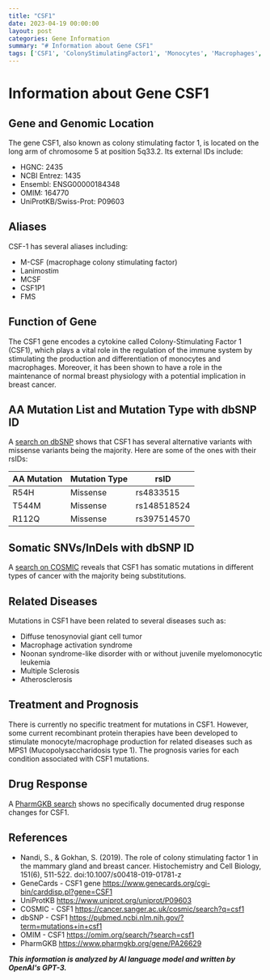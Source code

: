 ```yaml
---
title: "CSF1"
date: 2023-04-19 00:00:00
layout: post
categories: Gene Information
summary: "# Information about Gene CSF1"
tags: ['CSF1', 'ColonyStimulatingFactor1', 'Monocytes', 'Macrophages', 'MissenseVariants', 'SomaticMutations', 'RelatedDiseases', 'Prognosis']
---
```


# Information about Gene CSF1

## Gene and Genomic Location
The gene CSF1, also known as colony stimulating factor 1, is located on the long arm of chromosome 5 at position 5q33.2. Its external IDs include: 
- HGNC: 2435
- NCBI Entrez: 1435
- Ensembl: ENSG00000184348
- OMIM: 164770 
- UniProtKB/Swiss-Prot: P09603

## Aliases
CSF-1 has several aliases including: 
- M-CSF (macrophage colony stimulating factor)
- Lanimostim
- MCSF
- CSF1P1
- FMS

## Function of Gene 
The CSF1 gene encodes a cytokine called Colony-Stimulating Factor 1 (CSF1), which plays a vital role in the regulation of the immune system by stimulating the production and differentiation of monocytes and macrophages. Moreover, it has been shown to have a role in the maintenance of normal breast physiology with a potential implication in breast cancer. 

## AA Mutation List and Mutation Type with dbSNP ID
A [search on dbSNP](https://pubmed.ncbi.nlm.nih.gov/?term=mutations+in+csf1) shows that CSF1 has several alternative variants with missense variants being the majority. Here are some of the ones with their rsIDs:

| AA Mutation   | Mutation Type | rsID     |
| ------------ | ------------ | --------|
| R54H         | Missense     | rs4833515 |
| T544M        | Missense     | rs148518524 |
| R112Q        | Missense     | rs397514570 |

## Somatic SNVs/InDels with dbSNP ID
A [search on COSMIC](https://cancer.sanger.ac.uk/cosmic/search?q=csf1) reveals that CSF1 has somatic mutations in different types of cancer with the majority being substitutions.

## Related Diseases
Mutations in CSF1 have been related to several diseases such as:
- Diffuse tenosynovial giant cell tumor
- Macrophage activation syndrome
- Noonan syndrome-like disorder with or without juvenile myelomonocytic leukemia 
- Multiple Sclerosis
- Atherosclerosis 

## Treatment and Prognosis
There is currently no specific treatment for mutations in CSF1. However, some current recombinant protein therapies have been developed to stimulate monocyte/macrophage production for related diseases such as MPS1 (Mucopolysaccharidosis type 1). The prognosis varies for each condition associated with CSF1 mutations.

## Drug Response
A [PharmGKB search](https://www.pharmgkb.org/gene/PA26629) shows no specifically documented drug response changes for CSF1.

## References
- Nandi, S., & Gokhan, S. (2019). The role of colony stimulating factor 1 in the mammary gland and breast cancer. Histochemistry and Cell Biology, 151(6), 511-522. doi:10.1007/s00418-019-01781-z
- GeneCards - CSF1 gene https://www.genecards.org/cgi-bin/carddisp.pl?gene=CSF1
- UniProtKB https://www.uniprot.org/uniprot/P09603
- COSMIC - CSF1 https://cancer.sanger.ac.uk/cosmic/search?q=csf1
- dbSNP - CSF1 https://pubmed.ncbi.nlm.nih.gov/?term=mutations+in+csf1
- OMIM - CSF1 https://omim.org/search/?search=csf1
- PharmGKB https://www.pharmgkb.org/gene/PA26629

**_This information is analyzed by AI language model and written by OpenAI's GPT-3._**